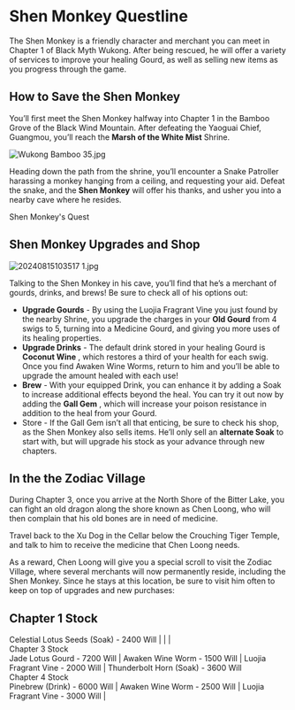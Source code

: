 # Shen Monkey Questline

The Shen Monkey is a friendly character and merchant you can meet in Chapter 1 of Black Myth Wukong. After being rescued, he will offer a variety of services to improve your healing Gourd, as well as selling new items as you progress through the game. 

## How to Save the Shen Monkey

You’ll first meet the Shen Monkey halfway into Chapter 1 in the Bamboo Grove of the Black Wind Mountain. After defeating the Yaoguai Chief, Guangmou, you’ll reach the **Marsh of the White Mist** Shrine. 

![Wukong Bamboo 35.jpg](https://oyster.ignimgs.com/mediawiki/apis.ign.com/black-myth-wukong/6/62/Wukong_Bamboo_35.jpg)

Heading down the path from the shrine, you’ll encounter a Snake Patroller harassing a monkey hanging from a ceiling, and requesting your aid. Defeat the snake, and the **Shen Monkey** will offer his thanks, and usher you into a nearby cave where he resides. 

Shen Monkey's Quest

## Shen Monkey Upgrades and Shop

![20240815103517 1.jpg](https://oyster.ignimgs.com/mediawiki/apis.ign.com/black-myth-wukong/b/b6/20240815103517_1.jpg)

Talking to the Shen Monkey in his cave, you’ll find that he’s a merchant of gourds, drinks, and brews! Be sure to check all of his options out: 

  * **Upgrade Gourds** \- By using the  Luojia Fragrant Vine you just found by the nearby Shrine, you upgrade the charges in your **Old Gourd** from 4 swigs to 5, turning into a Medicine Gourd, and giving you more uses of its healing properties.
  * **Upgrade Drinks** \- The default drink stored in your healing Gourd is **Coconut Wine** , which restores a third of your health for each swig. Once you find Awaken Wine Worms, return to him and you’ll be able to upgrade the amount healed with each use!
  * **Brew** \- With your equipped Drink, you can enhance it by adding a Soak to increase additional effects beyond the heal. You can try it out now by adding the **Gall Gem** , which will increase your poison resistance in addition to the heal from your Gourd.
  * Store - If the Gall Gem isn’t all that enticing, be sure to check his shop, as the Shen Monkey also sells items. He’ll only sell an **alternate Soak** to start with, but will upgrade his stock as your advance through new chapters. 

## In the the Zodiac Village

During Chapter 3, once you arrive at the North Shore of the Bitter Lake, you can fight an old dragon along the shore known as Chen Loong, who will then complain that his old bones are in need of medicine. 

Travel back to the Xu Dog in the Cellar below the Crouching Tiger Temple, and talk to him to receive the medicine that Chen Loong needs. 

As a reward, Chen Loong will give you a special scroll to visit the Zodiac Village, where several merchants will now permanently reside, including the Shen Monkey. Since he stays at this location, be sure to visit him often to keep on top of upgrades and new purchases: 

Chapter 1 Stock   
---  
Celestial Lotus Seeds (Soak) - 2400 Will | | |   
Chapter 3 Stock   
Jade Lotus Gourd - 7200 Will | Awaken Wine Worm - 1500 Will | Luojia Fragrant Vine - 2000 Will | Thunderbolt Horn (Soak) - 3600 Will   
Chapter 4 Stock   
Pinebrew (Drink) - 6000 Will | Awaken Wine Worm - 2500 Will | Luojia Fragrant Vine - 3000 Will |